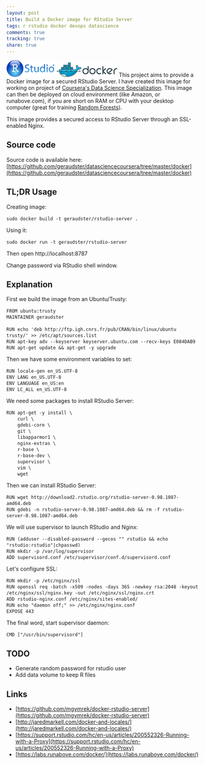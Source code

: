 ```yaml
---
layout: post
title: Build a Docker image for RStudio Server
tags: r rstudio docker devops datascience
comments: true
tracking: true
share: true
---
```


![RStudio logo](/images/r-docker/rstudio-logo.png)
![Docker logo](/images/r-docker/docker-logo.png)
This project aims to provide a Docker image for a secured RStudio Server. I have 
created this image for working on project of [Coursera's Data Science Specialization](https://www.coursera.org/specialization/jhudatascience/1?utm_medium=dashboard). This
image can then be deployed on cloud environment (like Amazon, or runabove.com), if you 
are short on RAM or CPU with your desktop computer (great for training [Random Forests](https://www.kaggle.com/wiki/RandomForests)).

This image provides a secured access to RStudio Server through an SSL-enabled Nginx.

## Source code

Source code is available here: [https://github.com/geraudster/datasciencecoursera/tree/master/docker](https://github.com/geraudster/datasciencecoursera/tree/master/docker)

## TL;DR Usage

Creating image:

    sudo docker build -t geraudster/rstudio-server .

Using it:

    sudo docker run -t geraudster/rstudio-server

Then open http://localhost:8787

Change password via RStudio shell window.

## Explanation

First we build the image from an Ubuntu/Trusty:

    FROM ubuntu:trusty
    MAINTAINER geraudster

    RUN echo 'deb http://ftp.igh.cnrs.fr/pub/CRAN/bin/linux/ubuntu trusty/' >> /etc/apt/sources.list
    RUN apt-key adv --keyserver keyserver.ubuntu.com --recv-keys E084DAB9
    RUN apt-get update && apt-get -y upgrade

Then we have some environment variables to set:

    RUN locale-gen en_US.UTF-8  
    ENV LANG en_US.UTF-8  
    ENV LANGUAGE en_US:en  
    ENV LC_ALL en_US.UTF-8  

We need some packages to install RStudio Server:

    RUN apt-get -y install \
        curl \
	    gdebi-core \
        git \
    	libapparmor1 \
        nginx-extras \
        r-base \
        r-base-dev \
        supervisor \
        vim \
        wget

Then we can install RStudio Server:

    RUN wget http://download2.rstudio.org/rstudio-server-0.98.1087-amd64.deb
    RUN gdebi -n rstudio-server-0.98.1087-amd64.deb && rm -f rstudio-server-0.98.1087-amd64.deb

We will use supervisor to launch RStudio and Nginx:

    RUN (adduser --disabled-password --gecos "" rstudio && echo "rstudio:rstudio"|chpasswd)
    RUN mkdir -p /var/log/supervisor
    ADD supervisord.conf /etc/supervisor/conf.d/supervisord.conf

Let's configure SSL:

    RUN mkdir -p /etc/nginx/ssl
    RUN openssl req -batch -x509 -nodes -days 365 -newkey rsa:2048 -keyout /etc/nginx/ssl/nginx.key -out /etc/nginx/ssl/nginx.crt
    ADD rstudio-nginx.conf /etc/nginx/sites-enabled/
    RUN echo "daemon off;" >> /etc/nginx/nginx.conf
    EXPOSE 443

The final word, start supervisor daemon:

    CMD ["/usr/bin/supervisord"]

## TODO

* Generate random password for rstudio user
* Add data volume to keep R files

## Links

* [https://github.com/mgymrek/docker-rstudio-server](https://github.com/mgymrek/docker-rstudio-server)
* [http://jaredmarkell.com/docker-and-locales/](http://jaredmarkell.com/docker-and-locales/)
* [https://support.rstudio.com/hc/en-us/articles/200552326-Running-with-a-Proxy](https://support.rstudio.com/hc/en-us/articles/200552326-Running-with-a-Proxy)
* [https://labs.runabove.com/docker/](https://labs.runabove.com/docker/)
